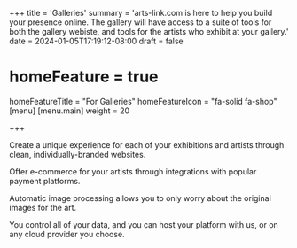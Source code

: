 +++
title = 'Galleries'
summary = 'arts-link.com is here to help you build your presence online. The gallery will have access to a suite of tools for both the gallery webiste, and tools for the artists who exhibit at your gallery.'
date = 2024-01-05T17:19:12-08:00
draft = false
# homeFeature = true
homeFeatureTitle = "For Galleries"
homeFeatureIcon = "fa-solid fa-shop"
[menu]
 [menu.main]
  weight = 20

+++

Create a unique experience for each of your exhibitions and artists through clean, individually-branded websites.

Offer e-commerce for your artists through integrations with popular payment platforms.

<!--more-->

Automatic image processing allows you to only worry about the original images for the art.

You control all of your data, and you can host your platform with us, or on any cloud provider you choose.